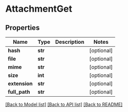 # AttachmentGet

## Properties
Name | Type | Description | Notes
------------ | ------------- | ------------- | -------------
**hash** | **str** |  | [optional] 
**file** | **str** |  | [optional] 
**mime** | **str** |  | [optional] 
**size** | **int** |  | [optional] 
**extension** | **str** |  | [optional] 
**full_path** | **str** |  | [optional] 

[[Back to Model list]](../README.md#documentation-for-models) [[Back to API list]](../README.md#documentation-for-api-endpoints) [[Back to README]](../README.md)

